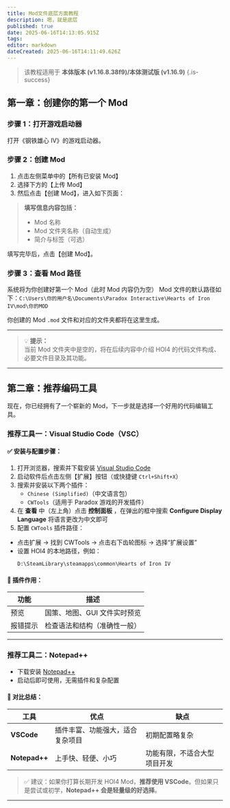 ```yaml
---
title: Mod文件底层方面教程
description: 嗯，就是底层
published: true
date: 2025-06-16T14:13:05.915Z
tags: 
editor: markdown
dateCreated: 2025-06-16T14:11:49.626Z
---
```


> 该教程适用于 **本体版本 (v1.16.8.38f9)/本体测试版 (v1.16.9)**
{.is-success}

## 第一章：创建你的第一个 Mod

### 步骤 1：打开游戏启动器

打开《钢铁雄心 IV》的游戏启动器。

### 步骤 2：创建 Mod

1. 点击左侧菜单中的【所有已安装 Mod】
2. 选择下方的【上传 Mod】
3. 然后点击【创建 Mod】，进入如下页面：

> **填写信息内容包括：**
> - Mod 名称
> - Mod 文件夹名称（自动生成）
> - 简介与标签（可选）

填写完毕后，点击【创建 Mod】。

### 步骤 3：查看 Mod 路径

系统将为你创建好第一个 Mod（此时 Mod 内容仍为空）
Mod 文件的默认路径如下：`C:\Users\你的用户名\Documents\Paradox Interactive\Hearts of Iron IV\mod\你的MOD
`

你创建的 Mod `.mod` 文件和对应的文件夹都将在这里生成。

---

> 💡 **提示：**  
> 当前 Mod 文件夹中是空的，将在后续内容中介绍 HOI4 的代码文件构成、必要文件目录及其功能。

---

## 第二章：推荐编码工具

现在，你已经拥有了一个崭新的 Mod，下一步就是选择一个好用的代码编辑工具。

### 推荐工具一：Visual Studio Code（VSC）

#### ✅ 安装与配置步骤：

1. 打开浏览器，搜索并下载安装 [Visual Studio Code](https://code.visualstudio.com/)
2. 启动软件后点击左侧【扩展】按钮（或快捷键 `Ctrl+Shift+X`）
3. 搜索并安装以下两个插件：
   - `Chinese (Simplified)`（中文语言包）
   - `CWTools`（适用于 Paradox 游戏的开发插件）
4. 在 **查看** 中（左上角）点击 **控制面板** ，在弹出的框中搜索 **Configure Display Language** 将语言更改为中文即可
5. 配置 `CWTools` 插件路径：
- 点击扩展 → 找到 CWTools → 点击右下齿轮图标 → 选择“扩展设置”
- 设置 HOI4 的本地路径，例如：
  ```
  D:\SteamLibrary\steamapps\common\Hearts of Iron IV
  ```

#### 🔧 插件作用：

| 功能 | 描述 |
|------|------|
| 预览 | 国策、地图、GUI 文件实时预览 |
| 报错提示 | 检查语法和结构（准确性一般） |

---

### 推荐工具二：Notepad++

- 下载安装 [Notepad++](https://notepad-plus-plus.org/)
- 启动后即可使用，无需插件和复杂配置

#### 📌 对比总结：

| 工具 | 优点 | 缺点 |
|------|------|------|
| **VSCode** | 插件丰富、功能强大，适合复杂项目 | 初期配置略复杂 |
| **Notepad++** | 上手快、轻便、小巧 | 功能有限，不适合大型项目开发 |


> ✅ 建议：如果你打算长期开发 HOI4 Mod，**推荐使用 VSCode**。但如果只是尝试或初学，**Notepad++ 会是轻量级的好选择**。

---





